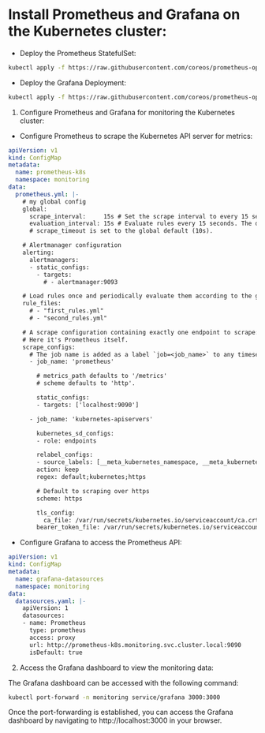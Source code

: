 # Install Prometheus and Grafana on the Kubernetes cluster:

- Deploy the Prometheus StatefulSet:

```bash
kubectl apply -f https://raw.githubusercontent.com/coreos/prometheus-operator/master/bundle.yaml
```

- Deploy the Grafana Deployment:

```bash
kubectl apply -f https://raw.githubusercontent.com/coreos/prometheus-operator/master/contrib/kube-prometheus/manifests/grafana/grafana-deployment.yaml
```

1. Configure Prometheus and Grafana for monitoring the Kubernetes cluster:

- Configure Prometheus to scrape the Kubernetes API server for metrics:

```yml
apiVersion: v1
kind: ConfigMap
metadata:
  name: prometheus-k8s
  namespace: monitoring
data:
  prometheus.yml: |-
    # my global config
    global:
      scrape_interval:     15s # Set the scrape interval to every 15 seconds. Default is every 1 minute.
      evaluation_interval: 15s # Evaluate rules every 15 seconds. The default is every 1 minute.
      # scrape_timeout is set to the global default (10s).

    # Alertmanager configuration
    alerting:
      alertmanagers:
      - static_configs:
        - targets:
          # - alertmanager:9093

    # Load rules once and periodically evaluate them according to the global 'evaluation_interval'.
    rule_files:
      # - "first_rules.yml"
      # - "second_rules.yml"

    # A scrape configuration containing exactly one endpoint to scrape:
    # Here it's Prometheus itself.
    scrape_configs:
      # The job name is added as a label `job=<job_name>` to any timeseries scraped from this config.
      - job_name: 'prometheus'

        # metrics_path defaults to '/metrics'
        # scheme defaults to 'http'.

        static_configs:
        - targets: ['localhost:9090']

      - job_name: 'kubernetes-apiservers'

        kubernetes_sd_configs:
        - role: endpoints

        relabel_configs:
        - source_labels: [__meta_kubernetes_namespace, __meta_kubernetes_service_name, __meta_kubernetes_endpoint_port_name]
        action: keep
        regex: default;kubernetes;https

        # Default to scraping over https
        scheme: https

        tls_config:
          ca_file: /var/run/secrets/kubernetes.io/serviceaccount/ca.crt
        bearer_token_file: /var/run/secrets/kubernetes.io/serviceaccount/token
```

- Configure Grafana to access the Prometheus API:

```yml
apiVersion: v1
kind: ConfigMap
metadata:
  name: grafana-datasources
  namespace: monitoring
data:
  datasources.yaml: |-
    apiVersion: 1
    datasources:
    - name: Prometheus
      type: prometheus
      access: proxy
      url: http://prometheus-k8s.monitoring.svc.cluster.local:9090
      isDefault: true
```

2. Access the Grafana dashboard to view the monitoring data:

The Grafana dashboard can be accessed with the following command:

```bash
kubectl port-forward -n monitoring service/grafana 3000:3000
```

Once the port-forwarding is established, you can access the Grafana dashboard by navigating to http://localhost:3000 in your browser.